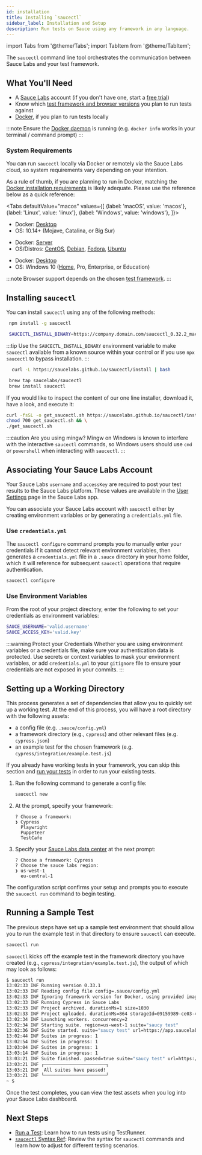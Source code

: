 ```yaml
---
id: installation
title: Installing `saucectl`
sidebar_label: Installation and Setup
description: Run tests on Sauce using any framework in any language.
---
```


import Tabs from '@theme/Tabs';
import TabItem from '@theme/TabItem';

The `saucectl` command line tool orchestrates the communication between Sauce Labs and your test framework.  

## What You'll Need

* A [Sauce Labs](https://saucelabs.com/) account (if you don't have one, start a [free trial](https://saucelabs.com/sign-up))
* Know which [test framework and browser versions](/testrunner-toolkit#supported-frameworks-and-browsers) you plan to run tests against
* [Docker](https://docs.docker.com/get-docker/), if you plan to run tests locally

:::note
Ensure the [Docker daemon](https://docs.docker.com/config/daemon/) is running (e.g. `docker info` works in your terminal / command prompt)
:::

### System Requirements

You can run `saucectl` locally via Docker or remotely via the Sauce Labs cloud, so system requirements vary depending on your intention.

As a rule of thumb, if you are planning to run in Docker, matching the [Docker installation requirements](https://docs.docker.com/engine/install/#supported-platforms) is likely adequate. Please use the reference below as a quick reference:

<Tabs
  defaultValue="macos"
  values={[
    {label: 'macOS', value: 'macos'},
    {label: 'Linux', value: 'linux'},
    {label: 'Windows', value: 'windows'},
  ]}>

<TabItem value="macos">

* Docker: [Desktop](https://docs.docker.com/docker-for-mac/install/)
* OS: 10.14+ (Mojave, Catalina, or Big Sur)

</TabItem>
<TabItem value="linux">

* Docker: [Server](https://docs.docker.com/engine/install/#server)
* OS/Distros: [CentOS](https://docs.docker.com/engine/install/centos/), [Debian](https://docs.docker.com/engine/install/debian/), [Fedora](https://docs.docker.com/engine/install/fedora/), [Ubuntu](https://docs.docker.com/engine/install/ubuntu/)

</TabItem>
<TabItem value="windows">

* Docker: [Desktop](https://docs.docker.com/docker-for-windows/install/)
* OS: Windows 10 ([Home](https://docs.docker.com/docker-for-windows/install-windows-home/), Pro, Enterprise, or Education)

</TabItem>
</Tabs>

:::note
Browser support depends on the chosen [test framework](/testrunner-toolkit#supported-frameworks-and-browsers).
:::

## Installing `saucectl`

You can install `saucectl` using any of the following methods:

```bash title="Use NPM"
 npm install -g saucectl
 ```

 ```bash title="Using NPM and SAUCECTL_INSTALL_BINARY"
  SAUCECTL_INSTALL_BINARY=https://company.domain.com/saucectl_0.32.2_mac_64-bit.tar.gz npm install -g saucectl
  ```

  :::tip
  Use the `SAUCECTL_INSTALL_BINARY` environment variable to make `saucectl` available from a known source within your control or if you use `npx saucectl` to bypass installation.
  :::

```bash title="Use curl"
  curl -L https://saucelabs.github.io/saucectl/install | bash
  ```

 ```bash title="Using Homebrew (macOS)"
  brew tap saucelabs/saucectl
  brew install saucectl
  ```

If you would like to inspect the content of our one line installer, download it, have a look, and execute it:

```bash
curl -fsSL -o get_saucectl.sh https://saucelabs.github.io/saucectl/install && \
chmod 700 get_saucectl.sh && \
./get_saucectl.sh
```

:::caution Are you using mingw?
Mingw on Windows is known to interfere with the interactive `saucectl` commands, so Windows users should use `cmd` or `powershell` when interacting with `saucectl`.
:::

## Associating Your Sauce Labs Account

Your Sauce Labs `username` and `accessKey` are required to post your test results to the Sauce Labs platform. These values are available in the [User Settings](https://app.saucelabs.com/user-settings) page in the Sauce Labs app.

You can associate your Sauce Labs account with `saucectl` either by creating environment variables or by generating a `credentials.yml` file.

### Use `credentials.yml`

The `saucectl configure` command prompts you to manually enter your credentials if it cannot detect relevant environment variables, then generates a `credentials.yml` file in a `.sauce` directory in your home folder, which it will reference for subsequent `saucectl` operations that require authentication.

```bash
saucectl configure
```

### Use Environment Variables

From the root of your project directory, enter the following to set your credentials as environment variables:

```bash
SAUCE_USERNAME='valid.username'
SAUCE_ACCESS_KEY='valid.key'
```

:::warning Protect your Credentials
Whether you are using environment variables or a credentials file, make sure your authentication data is protected. Use secrets or context variables to mask your environment variables, or add `credentials.yml` to your `gitignore` file to ensure your credentials are not exposed in your commits.
:::


## Setting up a Working Directory

This process generates a set of dependencies that allow you to quickly set up a working test. At the end of this process, you will have a root directory with the following assets:

* a config file (e.g. `.sauce/config.yml`)
* a framework directory (e.g., `cypress`) and other relevant files (e.g. `cypress.json`)
* an example test for the chosen framework (e.g. `cypress/integration/example.test.js`)

If you already have working tests in your framework, you can skip this section and [run your tests](testrunner-toolkit/running-tests) in order to run your existing tests.

1. Run the following command to generate a config file:
    ```bash
    saucectl new
    ```
1. At the prompt, specify your framework:
    ```
    ? Choose a framework:
    ❯ Cypress
      Playwright
      Puppeteer
      TestCafe
    ```
1. Specify your [Sauce Labs data center](https://wiki.saucelabs.com/display/DOCS/Data+Center+Endpoints) at the next prompt:
    ```
    ? Choose a framework: Cypress
    ? Choose the sauce labs region:
    ❯ us-west-1
      eu-central-1
    ```

The configuration script confirms your setup and prompts you to execute the `saucectl run` command to begin testing.

## Running a Sample Test

The previous steps have set up a sample test environment that should allow you to run the example test in that directory to ensure `saucectl` can execute.

```bash
saucectl run
```

`saucectl` kicks off the example test in the framework directory you have created (e.g., `cypress/integration/example.test.js`), the output of which may look as follows:

```bash
$ saucectl run
13:02:33 INF Running version 0.33.1
13:02:33 INF Reading config file config=.sauce/config.yml
13:02:33 INF Ignoring framework version for Docker, using provided image saucelabs/stt-cypress-mocha-node:v5.6.0 (only applicable to docker mode)
13:02:33 INF Running Cypress in Sauce Labs
13:02:33 INF Project archived. durationMs=1 size=1030
13:02:33 INF Project uploaded. durationMs=864 storageId=09159989-ce03-4e96-b35e-a6aefed0ec10
13:02:34 INF Launching workers. concurrency=2
13:02:34 INF Starting suite. region=us-west-1 suite="saucy test"
13:02:36 INF Suite started. suite="saucy test" url=https://app.saucelabs.com/tests/5cd88d35e91e4cddbb73eec7721d1bdc
13:02:44 INF Suites in progress: 1
13:02:54 INF Suites in progress: 1
13:03:04 INF Suites in progress: 1
13:03:14 INF Suites in progress: 1
13:03:21 INF Suite finished. passed=true suite="saucy test" url=https://app.saucelabs.com/tests/5cd88d35e91e4cddbb73eec7721d1bdc
13:03:21 INF ┌───────────────────────┐
13:03:21 INF  All suites have passed!
13:03:21 INF └───────────────────────┘
~ $
```

Once the test completes, you can view the test assets when you log into your Sauce Labs dashboard.


## Next Steps

* [Run a Test](/testrunner-toolkit/running-tests): Learn how to run tests using TestRunner.
* [`saucectl` Syntax Ref](/testrunner-toolkit/configuration): Review the syntax for `saucectl` commands and learn how to adjust for different testing scenarios.
